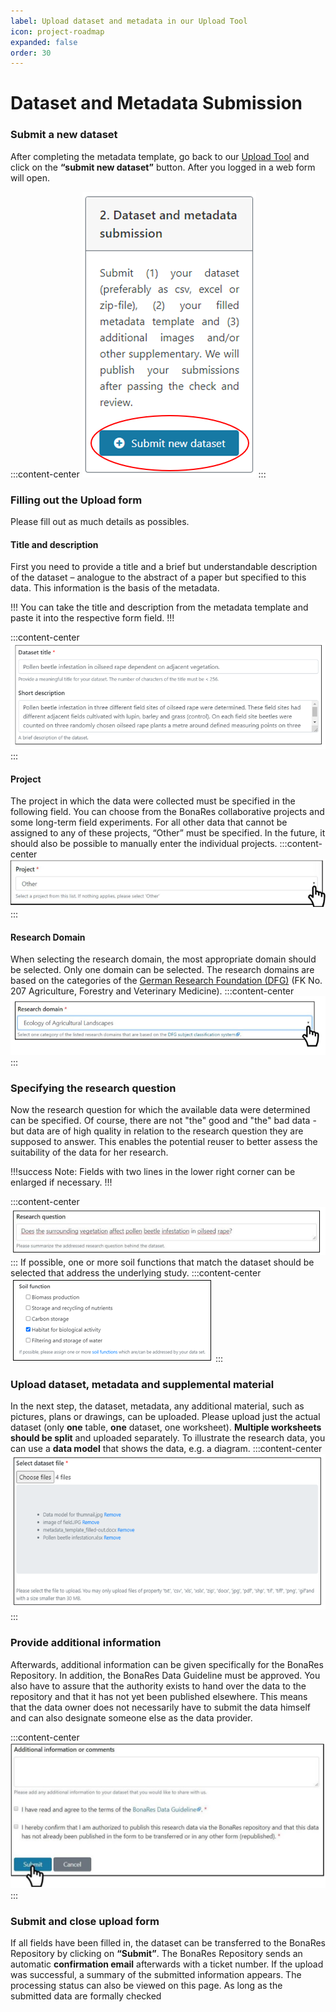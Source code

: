 ```yaml
---
label: Upload dataset and metadata in our Upload Tool
icon: project-roadmap
expanded: false
order: 30
---
```

# Dataset and Metadata Submission

### Submit a new dataset

After completing the metadata template, go back to our [Upload Tool](https://upload.bonares.de) and
click on the **“submit new dataset”** button. After you logged in a web form will open. 

:::content-center
![_Upload Tool: Submit a new dataset_](/static/img/fig_submit_new_dataset.png)
:::

### Filling out the Upload form

Please fill out as much details as possibles.

#### Title and description

First you need to provide a title and a brief but understandable description of the dataset
– analogue to the abstract of a paper but specified to this data. This information is the
basis of the metadata. 

!!!
You can take the title and description from the metadata template and paste it into the respective form field.
!!!

:::content-center
![_Upload form: Title and description of the dataset_](/static/img/fig_title_description.png)
:::

#### Project

The project in which the data were collected must be specified in the following field. You can choose from the BonaRes collaborative projects and some long-term field experiments. For all other data that cannot be assigned to any of these projects, “Other” must be specified. In the future, it should also be possible to manually enter the individual projects.
:::content-center
![_Upload form: Project_](/static/img/fig_project.png)
:::

#### Research Domain

When selecting the research domain, the most appropriate domain should be selected.
Only one domain can be selected. The research domains are based on the categories of
the [German Research Foundation (DFG)](https://www.dfg.de/en/dfg_profile/statutory_bodies/review_boards/subject_areas/index.jsp) (FK No. 207 Agriculture, Forestry and Veterinary Medicine).
:::content-center
![_Upload form: Selection of the relevant Research Domain_](/static/img/fig_domain.png)
:::

### Specifying the research question

Now the research question for which the available data were determined can be specified. Of course, there are not "the" good and "the" bad data - but data are of high quality in relation to the research question they are supposed to answer. This enables the potential reuser to better assess the suitability of the data for her research.

!!!success Note:
Fields with two lines in the lower right corner can be enlarged if necessary.
!!!

:::content-center
![_Upload form: Specifying the research question_](/static/img/fig_research_question.png)
:::
If possible, one or more soil functions that match the dataset should be selected that address the underlying study.
:::content-center
![_Upload form: Selection the soil functions_](/static/img/fig_soil_functions.png)
:::

### Upload dataset, metadata and supplemental material

In the next step, the dataset, metadata, any additional material, such as pictures, plans or drawings, can be uploaded.
Please upload just the actual dataset (only **one** table, **one** dataset, one worksheet). **Multiple worksheets
should be split** and uploaded separately.
To illustrate the research data, you can use a **data model** that shows the data, e.g. a diagram.
:::content-center
![Upoad form: drag and drop your dataset and metadata here](/static/img/fig_select_dataset.png)
:::



### Provide additional information

Afterwards, additional information can be given specifically for the BonaRes Repository. In addition, the BonaRes Data 
Guideline must be approved. You also have to assure that the authority exists to hand over the data to the repository 
and that it has not yet been published elsewhere. This means that the data owner does not necessarily have to submit
the data himself and can also designate someone else as the data provider.

:::content-center
![Upload form: Additional Information](/static/img/fig_addtional_information.png)
:::

### Submit and close upload form
If all fields have been filled in, the dataset can be transferred to the BonaRes Repository by clicking on **“Submit”**. 
The BonaRes Repository sends an automatic **confirmation email** afterwards with a ticket number. If the upload was 
successful, a summary of the submitted information appears. The processing status can also be viewed on this page. 
As long as the submitted data are formally checked
